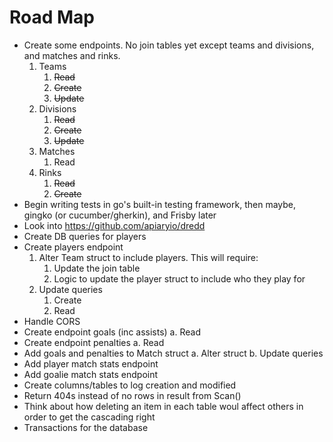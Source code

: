 # Road Map
* Create some endpoints. No join tables yet except teams and divisions, and matches and rinks.
    1. Teams
        1. ~~Read~~
        2. ~~Create~~
        3. ~~Update~~
    2. Divisions
        1. ~~Read~~
        2. ~~Create~~
        3. ~~Update~~
    3. Matches
        1. Read
    4. Rinks
        1. ~~Read~~
        2. ~~Create~~
* Begin writing tests in go's built-in testing framework, then maybe, gingko (or cucumber/gherkin), and Frisby later
* Look into https://github.com/apiaryio/dredd
* Create DB queries for players
* Create players endpoint
    1. Alter Team struct to include players. This will require:
        1. Update the join table
        2. Logic to update the player struct to include who they play for
    2. Update queries
        1. Create
        2. Read
* Handle CORS
* Create endpoint goals (inc assists)
    a. Read
* Create endpoint penalties
    a. Read
* Add goals and penalties to Match struct
    a. Alter struct
    b. Update queries
* Add player match stats endpoint
* Add goalie match stats endpoint
* Create columns/tables to log creation and modified
* Return 404s instead of no rows in result from Scan()
* Think about how deleting an item in each table woul affect others in order to get the cascading right
* Transactions for the database
